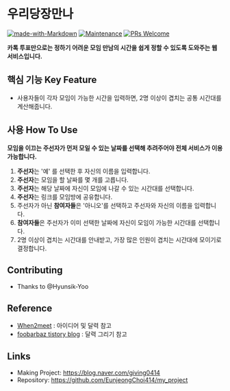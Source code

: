 # 우리당장만나  
[![made-with-Markdown](https://img.shields.io/badge/Made%20with-Markdown-1f425f.svg)](http://commonmark.org)
[![Maintenance](https://img.shields.io/badge/Maintained%3F-yes-green.svg)](https://github.com/ohahohah/readme-template/graphs/commit-activity) 
[![PRs Welcome](https://img.shields.io/badge/PRs-welcome-brightgreen.svg?style=flat-square)](http://makeapullrequest.com)




**카톡 투표만으로는 정하기 어려운 모임 만남의 시간을 쉽게 정할 수 있도록 도와주는 웹 서비스입니다.**

## 핵심 기능  Key Feature
- 사용자들이 각자 모임이 가능한 시간을 입력하면, 2명 이상이 겹치는 공통 시간대를 계산해줍니다. 

## 사용 How To Use
**모임을 이끄는 주선자가 먼저 모일 수 있는 날짜를 선택해 추려주어야 전체 서비스가 이용가능합니다.**
1. **주선자**는 '예' 를 선택한 후 자신의 이름을 입력합니다.
2. **주선자**는 모임을 할 날짜를 몇 개를 고릅니다. 
3. **주선자**는 해당 날짜에 자신이 모임에 나갈 수 있는 시간대를 선택합니다. 
4. **주선자**는 링크를 모임방에 공유합니다. 
5. 주선자가 아닌 **참여자들**은 '아니오'를 선택하고 주선자와 자신의 이름을 입력합니다. 
6. **참여자들**은 주선자가 이미 선택한 날짜에 자신이 모임이 가능한 시간대를 선택합니다. 
7. 2명 이상이 겹치는 시간대를 안내받고, 가장 많은 인원이 겹치는 시간대에 모이기로 결정합니다. 

## Contributing
- Thanks to @Hyunsik-Yoo

## Reference
- [When2meet](https://www.when2meet.com/) : 아이디어 및 달력 참고
- [foobarbaz tistory blog](https://ysyapr91.tistory.com/2) : 달력 그리기 참고

## Links
- Making Project: https://blog.naver.com/giving0414
- Repository: https://github.com/EunjeongChoi414/my_project
